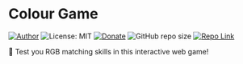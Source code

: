 # Colour Game
[![Author](https://img.shields.io/badge/Author-ianramzy-brightgreen.svg)](https://ianramzy.com)
![License: MIT](https://img.shields.io/badge/License-MIT-yellow.svg) 
[![Donate](https://img.shields.io/badge/Donate-PayPal-brightgreen.svg)](https://paypal.me/ianramzy)
![GitHub repo size](https://img.shields.io/github/repo-size/ianramzy/colour-game.svg)
[![Repo Link](https://img.shields.io/badge/Repo-Link-black.svg)](https://github.com/ianramzy/colour-game)

🎯 Test you RGB matching skills in this interactive web game!
